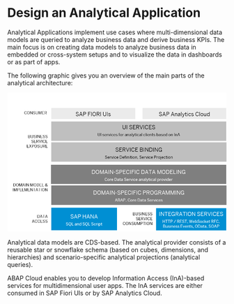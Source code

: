 <!-- loio8819cb79b82c4489a422a4dff6b6fa56 -->

# Design an Analytical Application

Analytical Applications implement use cases where multi-dimensional data models are queried to analyze business data and derive business KPIs. The main focus is on creating data models to analyze business data in embedded or cross-system setups and to visualize the data in dashboards or as part of apps.

The following graphic gives you an overview of the main parts of the analytical architecture:

![This diagram illustrates the layered architecture of an SAP analytical application, detailing components from consumer UIs (SAP Fiori, SAP Analytics Cloud) and business service exposure, through domain-specific data modeling (Core Data Services) and programming, down to SAP HANA for data access, alongside various integration services.](images/Design_an_Analytical_Application_80e21cc.png)

Analytical data models are CDS-based. The analytical provider consists of a reusable star or snowflake schema \(based on cubes, dimensions, and hierarchies\) and scenario-specific analytical projections \(analytical queries\).

ABAP Cloud enables you to develop Information Access \(InA\)-based services for multidimensional user apps. The InA services are either consumed in SAP Fiori UIs or by SAP Analytics Cloud.